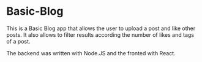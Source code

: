 # Basic-Blog
This is a Basic Blog app that allows the user to upload a post and like other posts. It also allows to filter results according the number of likes and tags of a post.

The backend was written with Node.JS and the fronted with React.
